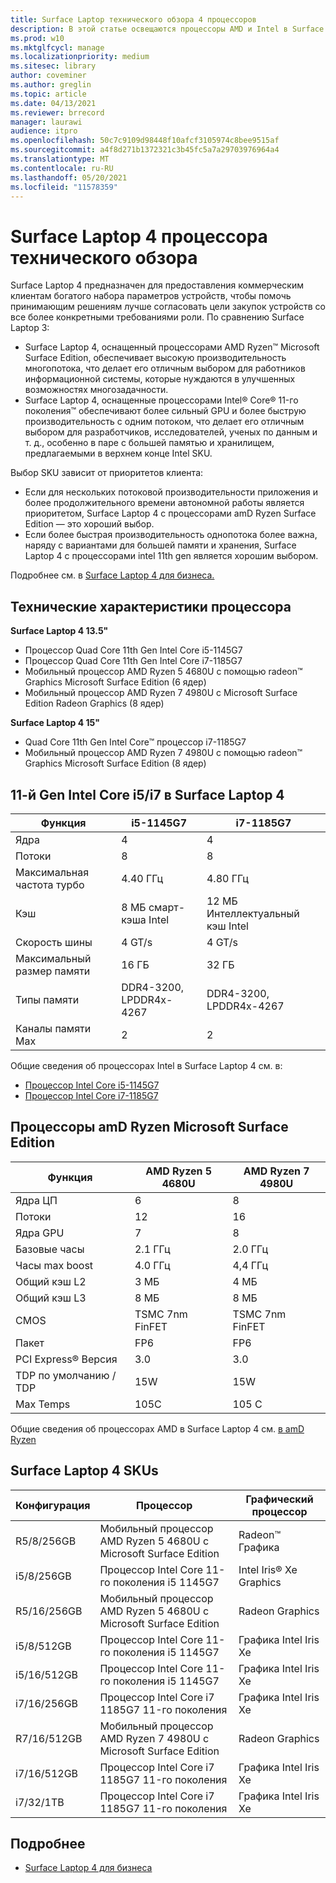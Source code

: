 ```yaml
---
title: Surface Laptop технического обзора 4 процессоров
description: В этой статье освещаются процессоры AMD и Intel в Surface Laptop 4.
ms.prod: w10
ms.mktglfcycl: manage
ms.localizationpriority: medium
ms.sitesec: library
author: coveminer
ms.author: greglin
ms.topic: article
ms.date: 04/13/2021
ms.reviewer: brrecord
manager: laurawi
audience: itpro
ms.openlocfilehash: 50c7c9109d98448f10afcf3105974c8bee9515af
ms.sourcegitcommit: a4f8d271b1372321c3b45fc5a7a29703976964a4
ms.translationtype: MT
ms.contentlocale: ru-RU
ms.lasthandoff: 05/20/2021
ms.locfileid: "11578359"
---
```

# <a name="surface-laptop-4-processors-tech-overview"></a>Surface Laptop 4 процессора технического обзора

Surface Laptop 4 предназначен для предоставления коммерческим клиентам богатого набора параметров устройств, чтобы помочь принимающим решениям лучше согласовать цели закупок устройств со все более конкретными требованиями роли. По сравнению Surface Laptop 3:

- Surface Laptop 4, оснащенный процессорами AMD Ryzen™ Microsoft Surface Edition, обеспечивает высокую производительность многопотока, что делает его отличным выбором для работников информационной системы, которые нуждаются в улучшенных возможностях многозадачности.
- Surface Laptop 4, оснащенные процессорами Intel® Core® 11-го поколения™ обеспечивают более сильный GPU и более быструю производительность с одним потоком, что делает его отличным выбором для разработчиков, исследователей, ученых по данным и т. д., особенно в паре с большей памятью и хранилищем, предлагаемыми в верхнем конце Intel SKU.

Выбор SKU зависит от приоритетов клиента:

- Если для нескольких потоковой производительности приложения и более продолжительного времени автономной работы является приоритетом, Surface Laptop 4 с процессорами amD Ryzen Surface Edition — это хороший выбор.
- Если более быстрая производительность однопотока более важна, наряду с вариантами для большей памяти и хранения, Surface Laptop 4 с процессорами intel 11th gen является хорошим выбором.

Подробнее см. в [Surface Laptop 4 для бизнеса.](https://www.microsoft.com/surface/business/surface-laptop-4)

## <a name="processor-tech-specs"></a>Технические характеристики процессора

**Surface Laptop 4 13.5"**

- Процессор Quad Core 11th Gen Intel Core i5-1145G7
- Процессор Quad Core 11th Gen Intel Core i7-1185G7
- Мобильный процессор AMD Ryzen 5 4680U с помощью radeon™ Graphics Microsoft Surface Edition (6 ядер)
- Мобильный процессор AMD Ryzen 7 4980U с Microsoft Surface Edition Radeon Graphics (8 ядер)

**Surface Laptop 4 15"**

- Quad Core 11th Gen Intel Core™ процессор i7-1185G7
- Мобильный процессор AMD Ryzen 7 4980U с помощью radeon™ Graphics Microsoft Surface Edition (8 ядер)

 

## <a name="11th-gen-intel-core-i5i7-in-surface-laptop-4"></a>11-й Gen Intel Core i5/i7 в Surface Laptop 4

| Функция                                    | i5-1145G7               | i7-1185G7               |
| ------------------------------------------ | ----------------------- | ----------------------- |
| Ядра                                 | 4                       | 4                       |
| Потоки                               | 8                       | 8                       |
| Максимальная частота турбо                        | 4.40 ГГц                | 4.80 ГГц                |
| Кэш                                      | 8 МБ смарт-кэша Intel  | 12 МБ Интеллектуальный кэш Intel |
| Скорость шины                                  | 4 GT/s                  | 4 GT/s                  |
| Максимальный размер памяти  | 16 ГБ                   | 32 ГБ                   |
| Типы памяти                               | DDR4-3200, LPDDR4x-4267 | DDR4-3200, LPDDR4x-4267 |
| Каналы памяти Max                   | 2                       | 2                       |


Общие сведения об процессорах Intel в Surface Laptop 4 см. в:

- [Процессор Intel Core i5-1145G7](https://www.intel.com/content/www/us/en/products/sku/208660/intel-core-i51145g7-processor-8m-cache-up-to-4-40-ghz-with-ipu/specifications.html) 
- [Процессор Intel Core i7-1185G7](https://www.intel.com/content/www/us/en/products/sku/208664/intel-core-i71185g7-processor-12m-cache-up-to-4-80-ghz-with-ipu/specifications.html) 

## <a name="amd-ryzen-microsoft-surface-edition-processors"></a>Процессоры amD Ryzen Microsoft Surface Edition

| Функция              | AMD Ryzen 5 4680U | AMD Ryzen 7 4980U |
| -------------------- | ----------------- | ----------------- |
| Ядра ЦП            | 6                 | 8                 |
| Потоки              | 12                | 16                |
| Ядра GPU            | 7                 | 8                 |
| Базовые часы           | 2.1 ГГц           | 2.0 ГГц           |
| Часы max boost      | 4.0 ГГц           | 4,4 ГГц           |
| Общий кэш L2       | 3 MБ              | 4 MБ              |
| Общий кэш L3       | 8 МБ              | 8 МБ              |
| CMOS                 | TSMC 7nm FinFET   | TSMC 7nm FinFET   |
| Пакет              | FP6               | FP6               |
| PCI Express® Версия | 3.0               | 3.0               |
| TDP по умолчанию / TDP    | 15W               | 15W               |
| Max Temps            | 105C              | 105 C             |

Общие сведения об процессорах AMD в Surface Laptop 4 см. [в amD Ryzen](https://www.amd.com/processors/ryzen)

## <a name="surface-laptop-4-skus"></a>Surface Laptop 4 SKUs

| Конфигурация | Процессор                                                         | Графический процессор                    |
| ------------- | ----------------------------------------------------------------- | ---------------------- |
| R5/8/256GB    | Мобильный процессор AMD Ryzen 5 4680U с Microsoft Surface Edition | Radeon™ Графика       |
| i5/8/256GB    | Процессор Intel Core 11-го поколения i5 1145G7                          | Intel Iris® Xe Graphics |
| R5/16/256GB   | Мобильный процессор AMD Ryzen 5 4680U с Microsoft Surface Edition | Radeon Graphics        |
| i5/8/512GB    | Процессор Intel Core 11-го поколения i5 1145G7                           | Графика Intel Iris Xe |
| i5/16/512GB   | Процессор Intel Core 11-го поколения i5 1145G7                           | Графика Intel Iris Xe |
| i7/16/256GB   | Процессор Intel Core i7 1185G7 11-го поколения                           | Графика Intel Iris Xe |
| R7/16/512GB   | Мобильный процессор AMD Ryzen 7 4980U с Microsoft Surface Edition | Radeon Graphics        |
| i7/16/512GB   | Процессор Intel Core i7 1185G7 11-го поколения                           | Графика Intel Iris Xe |
| i7/32/1TB     | Процессор Intel Core i7 1185G7 11-го поколения                           | Графика Intel Iris Xe |


## <a name="learn-more"></a>Подробнее

- [Surface Laptop 4 для бизнеса](https://www.microsoft.com/surface/business/surface-laptop-4)